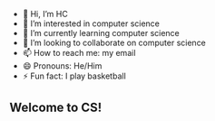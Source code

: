 - 👋 Hi, I’m HC
- 👀 I’m interested in computer science
- 🌱 I’m currently learning computer science
- 💞️ I’m looking to collaborate on computer science
- 📫 How to reach me: my email
- 😄 Pronouns: He/Him
- ⚡ Fun fact: I play basketball

<!---
HudsonChang26/HudsonChang26 is a ✨ special ✨ repository because its `README.md` (this file) appears on your GitHub profile.
You can click the Preview link to take a look at your changes.
--->

## Welcome to CS!

